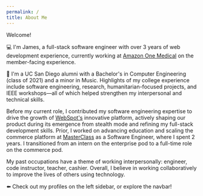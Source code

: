 ```yaml
---
permalink: /
title: About Me
---
```

<!---
[Markdown](https://guides.github.com/features/mastering-markdown/)
# Header 1
## Header 2
### Header 3
[Link](url) and ![Image](src)
**Bold** and _Italic_ and `Code` text
-->

Welcome!

💻 I'm James, a full-stack software engineer with over 3 years of web development experience, currently working at [Amazon One Medical](https://www.onemedical.com/) on the member-facing experience.

🔱 I'm a UC San Diego alumni with a Bachelor's in Computer Engineering (class of 2021) and a minor in Music. Highlights of my college experience include software engineering, research, humanitarian-focused projects, and IEEE workshops—all of which helped strengthen my interpersonal and technical skills.

Before my current role, I contributed my software engineering expertise to drive the growth of [WebSpot's](https://onwebspot.com/) innovative platform, actively shaping our product during its emergence from stealth mode and refining my full-stack development skills. Prior, I worked on advancing education and scaling the commerce platform at [MasterClass](https://www.masterclass.com/) as a Software Engineer, where I spent 2 years. I transitioned from an intern on the enterprise pod to a full-time role on the commerce pod.

My past occupations have a theme of working interpersonally: engineer, code instructor, teacher, cashier. Overall, I believe in working collaboratively to improve the lives of others using technology.

⬅️ Check out my profiles on the left sidebar, or explore the navbar!
